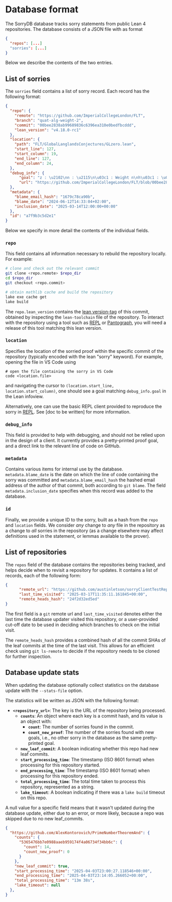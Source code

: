 # Database format

The SorryDB database tracks sorry statements from public Lean 4 repositories.
The database consists of a JSON file with as format

```json
{
  "repos": [...]
  "sorries": [...]
}
```
Below we describe the contents of the two entries.

## List of sorries

The `sorries` field contains a list of sorry record. Each record has the following format:

```json
{
  "repo": {
    "remote": "https://github.com/ImperialCollegeLondon/FLT",
    "branch": "quat-alg-weight-2",
    "commit": "00bee2838ab99689836c6396ea310e0bedfbcddd",
    "lean_version": "v4.18.0-rc1"
  },
  "location": {
    "path": "FLT/GlobalLanglandsConjectures/GLzero.lean",
    "start_line": 127,
    "start_column": 19,
    "end_line": 127,
    "end_column": 24,
  },
  "debug_info": {
      "goal": "z : \u2102\nn : \u2115\n\u03c1 : Weight n\nh\u03c1 : \u03c1.IsTrivial\n\u22a2 IsSmooth fun x => z",
      "url": "https://github.com/ImperialCollegeLondon/FLT/blob/00bee2838ab99689836c6396ea310e0bedfbcddd/FLT/GlobalLanglandsConjectures/GLzero.lean#L127"
  },
  "metadata": {
    "blame_email_hash": "1679c78ca90b",
    "blame_date": "2024-06-12T14:33:04+02:00",
    "inclusion_date": "2025-03-14T12:00:00+00:00"
  },
  "id": "a7f9b3c5d2e1"
}
```

Below we specify in more detail the contents of the individual fields.

### `repo`

This field contains all information necessary to rebuild the repository locally. For example:

```bash
# clone and check out the relevant commit
git clone <repo.remote> $repo_dir
cd $repo_dir
git checkout <repo.commit>

# obtain mathlib cache and build the repository
lake exe cache get
lake build
```

The `repo.lean_version` contains the [lean version-tag](https://docs.lean-lang.org/lean4/doc/dev/release_checklist.html) of this commit, obtained by inspecting the `lean-toolchain` file of the
repository. To interact with the repository using a tool such as [REPL](https://github.com/leanprover-community/repl/) or
[Pantograph](https://github.com/lenianiva/Pantograph), you will need a release of this tool matching this lean version.

### `location`

Specifies the location of the sorried proof within the specific commit of the repository (typically encoded with the lean "sorry" keyword). For example, opening the file in VS Code using

```shell
# open the file containing the sorry in VS Code
code <location.file>
```

and navigating the cursor to `(location.start_line, location.start_column)`, one should see a goal
matching `debug_info.goal` in the Lean infoview.

Alternatively, one can use the basic REPL client provided to reproduce the sorry
in [REPL](https://github.com/leanprover-community/repl/). See [doc to be
written] for more information.

### `debug_info`

This field is provided to help with debugging, and should not be relied upon in
the design of a client. It currently provides a pretty-printed proof goal, and a direct link to the relevant
line of code on GitHub. 

### `metadata`

Contains various items for internal use by the database. `metadata.blame_date` is the date on which the line of code containing the sorry was committed and `metadata.blame_email_hash` the hashed email address of the author of that commit, both according to `git blame`. The field `metadata.inclusion_date` specifies when this record was added to the database.

### `id`

Finally, we provide a unique ID to the sorry, built as a hash from the `repo` and `location` fields. We consider *any* change to *any* file in the repository as a change to *all* sorries in the repository (as a change elsewhere may affect definitions used in the statement, or lemmas available to the prover).

## List of repositories

The `repos` field of the database contains the repositories being tracked, and
helps decide when to revisit a repository for updates. It contains a list of
records, each of the following form:

```json
{
      "remote_url": "https://github.com/austinletson/sorryClientTestRepo",
      "last_time_visited": "2025-03-17T11:35:11.161845+00:00",
      "remote_heads_hash": "24f2d32ed5ed"
}
```

The first field is a `git` remote url and `last_time_visited` denotes either the last time the database updater visited this repository, or a user-provided cut-off date to be used in deciding which branches to check on the initial visit.

The `remote_heads_hash` provides a combined hash of all the commit SHAs of the leaf commits at the time of the last visit. This allows for an efficient check using `git ls-remote` to decide if the repository needs to be cloned for further inspection.

## Database update stats

When updating the database optionally collect statistics on the database update with the `--stats-file` option.

The statistics will be written as JSON with the following format:


- **`<repository_url>`**: The key is the URL of the repository being processed.
  - **`counts`**: An object where each key is a commit hash, and its value is an object with:
    - **`count`**: The number of sorries found in the commit.
    - **`count_new_proof`**: The number of the sorries found with new goals, i.e., no other sorry in the database as the same pretty-printed goal.
  - **`new_leaf_commit`**: A boolean indicating whether this repo had new leaf commits.
  - **`start_processing_time`**: The timestamp (ISO 8601 format) when processing for this repository started.
  - **`end_processing_time`**: The timestamp (ISO 8601 format) when processing for this repository ended.
  - **`total_processing_time`**: The total time taken to process this repository, represented as a string.
  - **`lake_timeout`**: A boolean indicating if there was a `lake build` timeout on this repo.

A null value for a specific field means that it wasn't updated during the database update,
either due to an error, or more likely, because a repo was skipped due to no new leaf_commits.

```json
{
  "https://github.com/AlexKontorovich/PrimeNumberTheoremAnd": {
    "counts": {
      "5365476bb7e0988aaeb959174f4a06734f34bb6c": {
        "count": 14,
        "count_new_proof": 0
      }
    },
    "new_leaf_commit": true,
    "start_processing_time": "2025-04-03T23:00:27.118546+00:00",
    "end_processing_time": "2025-04-03T23:14:05.266052+00:00",
    "total_processing_time": "13m 38s",
    "lake_timeout": null
  },
}
  ```

